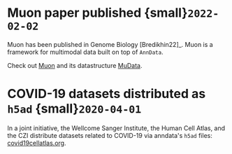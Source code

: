 # Muon paper published {small}`2022-02-02`

Muon has been published in Genome Biology [Bredikhin22]_.
Muon is a framework for multimodal data built on top of `AnnData`.

Check out [Muon](https://muon.readthedocs.io/en/latest/) and its datastructure [MuData](https://mudata.readthedocs.io/en/latest/).

# COVID-19 datasets distributed as `h5ad` {small}`2020-04-01`

In a joint initiative, the Wellcome Sanger Institute, the Human Cell Atlas, and the CZI distribute datasets related to COVID-19 via anndata's `h5ad` files: [covid19cellatlas.org](https://www.covid19cellatlas.org/).
